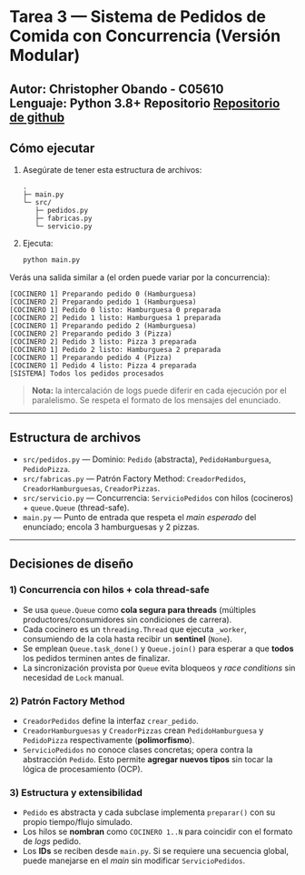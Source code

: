
# Tarea 3 — Sistema de Pedidos de Comida con Concurrencia (Versión Modular)

**Autor:** Christopher Obando - C05610  
**Lenguaje:** Python 3.8+
**Repositorio** [Repositorio de github](https://github.com/ChristopherObando/software-design-II-2025)
---

## Cómo ejecutar
1. Asegúrate de tener esta estructura de archivos:
   ```
   .
   ├─ main.py
   └─ src/
      ├─ pedidos.py
      ├─ fabricas.py
      └─ servicio.py
   ```
2. Ejecuta:
   ```bash
   python main.py
   ```

Verás una salida similar a (el orden puede variar por la concurrencia):
```text
[COCINERO 1] Preparando pedido 0 (Hamburguesa)
[COCINERO 2] Preparando pedido 1 (Hamburguesa)
[COCINERO 1] Pedido 0 listo: Hamburguesa 0 preparada
[COCINERO 2] Pedido 1 listo: Hamburguesa 1 preparada
[COCINERO 1] Preparando pedido 2 (Hamburguesa)
[COCINERO 2] Preparando pedido 3 (Pizza)
[COCINERO 2] Pedido 3 listo: Pizza 3 preparada
[COCINERO 1] Pedido 2 listo: Hamburguesa 2 preparada
[COCINERO 1] Preparando pedido 4 (Pizza)
[COCINERO 1] Pedido 4 listo: Pizza 4 preparada
[SISTEMA] Todos los pedidos procesados
```

> **Nota:** la intercalación de logs puede diferir en cada ejecución por el paralelismo. Se respeta el formato de los mensajes del enunciado.

---

## Estructura de archivos
- `src/pedidos.py` — Dominio: `Pedido` (abstracta), `PedidoHamburguesa`, `PedidoPizza`.
- `src/fabricas.py` — Patrón Factory Method: `CreadorPedidos`, `CreadorHamburguesas`, `CreadorPizzas`.
- `src/servicio.py` — Concurrencia: `ServicioPedidos` con hilos (cocineros) + `queue.Queue` (thread-safe).
- `main.py` — Punto de entrada que respeta el *main esperado* del enunciado; encola 3 hamburguesas y 2 pizzas.

---

## Decisiones de diseño

### 1) Concurrencia con hilos + cola thread-safe
- Se usa `queue.Queue` como **cola segura para threads** (múltiples productores/consumidores sin condiciones de carrera).
- Cada cocinero es un `threading.Thread` que ejecuta `_worker`, consumiendo de la cola hasta recibir un **sentinel** (`None`).
- Se emplean `Queue.task_done()` y `Queue.join()` para esperar a que **todos** los pedidos terminen antes de finalizar.
- La sincronización provista por `Queue` evita bloqueos y *race conditions* sin necesidad de `Lock` manual.

### 2) Patrón Factory Method
- `CreadorPedidos` define la interfaz `crear_pedido`.
- `CreadorHamburguesas` y `CreadorPizzas` crean `PedidoHamburguesa` y `PedidoPizza` respectivamente (**polimorfismo**).
- `ServicioPedidos` no conoce clases concretas; opera contra la abstracción `Pedido`. Esto permite **agregar nuevos tipos** sin tocar la lógica de procesamiento (OCP).

### 3) Estructura y extensibilidad
- `Pedido` es abstracta y cada subclase implementa `preparar()` con su propio tiempo/flujo simulado.
- Los hilos se **nombran** como `COCINERO 1..N` para coincidir con el formato de *logs* pedido.
- Los **IDs** se reciben desde `main.py`. Si se requiere una secuencia global, puede manejarse en el *main* sin modificar `ServicioPedidos`.

